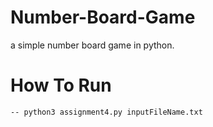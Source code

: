 # Number-Board-Game
a simple number board game in python.

# How To Run
    -- python3 assignment4.py inputFileName.txt

